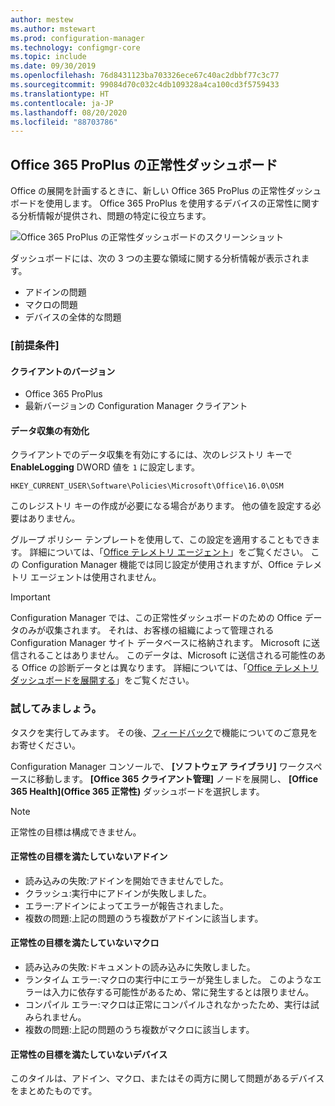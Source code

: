 ```yaml
---
author: mestew
ms.author: mstewart
ms.prod: configuration-manager
ms.technology: configmgr-core
ms.topic: include
ms.date: 09/30/2019
ms.openlocfilehash: 76d8431123ba703326ece67c40ac2dbbf77c3c77
ms.sourcegitcommit: 99084d70c032c4db109328a4ca100cd3f5759433
ms.translationtype: HT
ms.contentlocale: ja-JP
ms.lasthandoff: 08/20/2020
ms.locfileid: "88703786"
---
```

## <a name="office-365-proplus-health-dashboard"></a><a name="bkmk_o365health"></a> Office 365 ProPlus の正常性ダッシュボード

<!--4488301-->

Office の展開を計画するときに、新しい Office 365 ProPlus の正常性ダッシュボードを使用します。 Office 365 ProPlus を使用するデバイスの正常性に関する分析情報が提供され、問題の特定に役立ちます。

![Office 365 ProPlus の正常性ダッシュボードのスクリーンショット](../../media/4488301-o365-health.png)

ダッシュボードには、次の 3 つの主要な領域に関する分析情報が表示されます。

- アドインの問題
- マクロの問題
- デバイスの全体的な問題

### <a name="prerequisites"></a>[前提条件]

#### <a name="client-versions"></a>クライアントのバージョン

- Office 365 ProPlus
- 最新バージョンの Configuration Manager クライアント

#### <a name="enable-data-collection"></a>データ収集の有効化

クライアントでのデータ収集を有効にするには、次のレジストリ キーで **EnableLogging** DWORD 値を `1` に設定します。

`HKEY_CURRENT_USER\Software\Policies\Microsoft\Office\16.0\OSM`

このレジストリ キーの作成が必要になる場合があります。 他の値を設定する必要はありません。

グループ ポリシー テンプレートを使用して、この設定を適用することもできます。 詳細については、「[Office テレメトリ エージェント](/deployoffice/compat/deploy-telemetry-dashboard#office-telemetry-agent)」をご覧ください。 この Configuration Manager 機能では同じ設定が使用されますが、Office テレメトリ エージェントは使用されません。

> [!IMPORTANT]
> Configuration Manager では、この正常性ダッシュボードのための Office データのみが収集されます。 それは、お客様の組織によって管理される Configuration Manager サイト データベースに格納されます。 Microsoft に送信されることはありません。 このデータは、Microsoft に送信される可能性のある Office の診断データとは異なります。 詳細については、「[Office テレメトリ ダッシュボードを展開する](/deployoffice/compat/deploy-telemetry-dashboard)」をご覧ください。

### <a name="try-it-out"></a>試してみましょう。

タスクを実行してみます。 その後、[フィードバック](../../../../understand/find-help.md#product-feedback)で機能についてのご意見をお寄せください。

Configuration Manager コンソールで、 **[ソフトウェア ライブラリ]** ワークスペースに移動します。 **[Office 365 クライアント管理]** ノードを展開し、 **[Office 365 Health]\(Office 365 正常性\)** ダッシュボードを選択します。

> [!NOTE]
> 正常性の目標は構成できません。

#### <a name="add-ins-not-meeting-health-goals"></a>正常性の目標を満たしていないアドイン

- 読み込みの失敗:アドインを開始できませんでした。
- クラッシュ:実行中にアドインが失敗しました。
- エラー:アドインによってエラーが報告されました。
- 複数の問題:上記の問題のうち複数がアドインに該当します。

#### <a name="macros-not-meeting-health-goals"></a>正常性の目標を満たしていないマクロ

- 読み込みの失敗:ドキュメントの読み込みに失敗しました。
- ランタイム エラー:マクロの実行中にエラーが発生しました。 このようなエラーは入力に依存する可能性があるため、常に発生するとは限りません。
- コンパイル エラー:マクロは正常にコンパイルされなかったため、実行は試みられません。
- 複数の問題:上記の問題のうち複数がマクロに該当します。

#### <a name="devices-not-meeting-health-goals"></a>正常性の目標を満たしていないデバイス

このタイルは、アドイン、マクロ、またはその両方に関して問題があるデバイスをまとめたものです。
